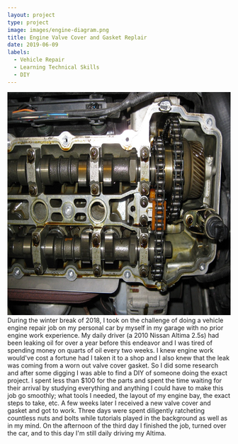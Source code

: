 ```yaml
---
layout: project
type: project
image: images/engine-diagram.png
title: Engine Valve Cover and Gasket Replair
date: 2019-06-09
labels:
  - Vehicle Repair
  - Learning Technical Skills
  - DIY
---
```

<img class="ui medium right floated rounded image" src="/images/Valve_cover.jpg">
During the winter break of 2018, I took on the challenge of doing a vehicle engine repair job on my personal car by myself in my garage with no prior engine work experience. My daily driver (a 2010 Nissan Altima 2.5s) had been leaking oil for over a year before this endeavor and I was tired of spending money on quarts of oil every two weeks. I knew engine work would've cost a fortune had I taken it to a shop and I also knew that the leak was coming from a worn out valve cover gasket. So I did some research and after some digging I was able to find a DIY of someone doing the exact project. I spent less than $100 for the parts and spent the time waiting for their arrival by studying everything and anything I could have to make this job go smoothly; what tools I needed, the layout of my engine bay, the exact steps to take, etc. A few weeks later I received a new valve cover and gasket and got to work. Three days were spent diligently ratcheting countless nuts and bolts while tutorials played in the background as well as in my mind. On the afternoon of the third day I finished the job, turned over the car, and to this day I'm still daily driving my Altima.
